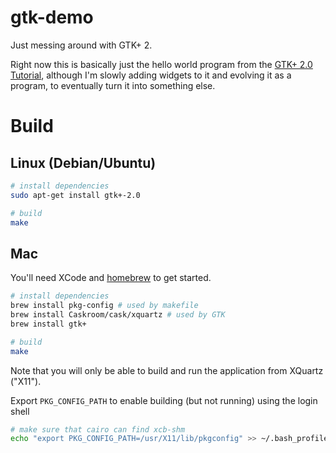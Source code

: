 # gtk-demo

Just messing around with GTK+ 2.

Right now this is basically just the hello world program from the [GTK+ 2.0 Tutorial](https://developer.gnome.org/gtk-tutorial/stable/book1.html), although I'm slowly adding widgets to it and evolving it as a program, to eventually turn it into something else.

# Build

## Linux (Debian/Ubuntu)

```bash
# install dependencies
sudo apt-get install gtk+-2.0

# build
make
```

## Mac

You'll need XCode and [homebrew](http://brew.sh/) to get started.

```bash
# install dependencies
brew install pkg-config # used by makefile
brew install Caskroom/cask/xquartz # used by GTK
brew install gtk+

# build
make
```

Note that you will only be able to build and run the application from XQuartz ("X11").

Export `PKG_CONFIG_PATH` to enable building (but not running) using the login shell

```bash
# make sure that cairo can find xcb-shm
echo "export PKG_CONFIG_PATH=/usr/X11/lib/pkgconfig" >> ~/.bash_profile
```
